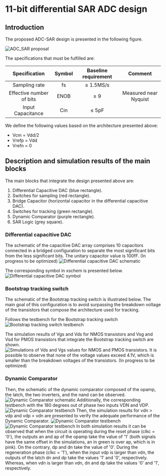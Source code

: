 # 11-bit differential SAR ADC design

## Introduction

The proposed ADC-SAR design is presented in the following figure.

![ADC_SAR proposal](./Images/SAR_ADC.png)

The specifications that must be fulfilled are:

|Specification|Symbol|Baseline requirement|Comment|
|:--:|:--:|:----------:|:----------:|
|Sampling rate|fs|≥ 1.5MS/s|||
|Effective number of bits|ENOB|≥ 9|Measured near Nyquist|
|Input Capacitance|Cin|≤ 5pF||

We define the following values based on the architecture presented above:

- Vcm = Vdd/2​
- Vrefp = Vdd​
- Vrefn = 0

## Description and simulation results of the main blocks

The main blocks that integrate the design presented above are:

1) Differential Capacitive DAC (blue rectangle).
2) Switches for sampling (red rectangle).
3) Bridge Capacitor (horizontal capacitor in the differential capacitive DAC).
4) Switches for tracking (green rectangle).
5) Dynamic Comparator (purple rectangle).
6) SAR Logic (grey square).

### Differential capacitive DAC
The schematic of the capacitive DAC array comprises 10 capacitors connected in a bridged configuration to separate the most significant bits from the less significant bits. The unitary capacitor value is 100fF. (In progress to be optimized)
![Differential capacitive DAC schematic](./Images/Differential_capacitive_DAC_array_sch.png)

The corresponding symbol in xschem is presented below.
![Differential capacitive DAC symbol](./Images/Differential_capacitive_DAC_array.png)

### Bootstrap tracking switch
The schematic of the Bootstrap tracking switch is illustrated below. The main goal of this configuration is to avoid surpassing the breakdown voltage of the transistors that compose the architecture used for tracking.

Follows the testbench for the Bootstrap tracking switch
![Bootstrap tracking switch testbench](./Images/tracking_switches_tb.png)

The simulation results of Vgs and Vds for NMOS transistors and Vsg and Vsd for PMOS transistors that integrate the Bootstrap tracking switch are shown.
![Simulations of Vds and Vgs values for NMOS and PMOS transistors.](./Images/tracking_switch_sims.png)
It is possible to observe that none of the voltage values exceed 4.1V, which is smaller than the breakdown voltages of the transistors. (In progress to be optimized)

### Dynamic Comparator
Then, the schematic of the dynamic comparator composed of the opamp, the latch, the two inverters, and the nand can be observed.
![Dynamic Comparator schematic](./Images/Dynamic_Comparator.png)
Additionally, the corresponding testbench with the 180 degrees out of phase two inputs VDN and VDP.
![Dynamic Comparator testbench](./Images/Dynamic_Comparator_tb.png)
Then, the simulation results for vdn > vdp and vdp > vdn are presented to verify the adequate performance of the Dynamic Comparator.
![Dynamic Comparator testbench](./Images/Dynamic_Comparator_vdn_great_vdp.png)
![Dynamic Comparator testbench](./Images/Dynamic_Comparator_vdp_great_vdn.png)
In both simulation results it can be observed that when the circuit is operating during the reset phase (clkc = '0'), the outputs an and ap of the opamp take the value of '1' (both signals have the same offset in the simulations, an in green is over ap, which is in pink). On the contrary, dp and dn take the value of '0'.
During the regeneration phase (clkc = '1'), when the input vdp is larger than vdn, the outputs of the latch dn and dp take the values '1' and '0', respectively. Whereas, when vdn is larger than vdn, dn and dp take the values '0' and '1', respectively.





